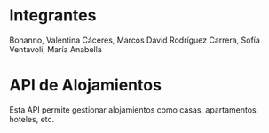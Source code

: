 # Integrantes
Bonanno, Valentina
Cáceres, Marcos David
Rodríguez Carrera, Sofía
Ventavoli, María Anabella

# API de Alojamientos
Esta API permite gestionar alojamientos como casas, apartamentos, hoteles, etc.

